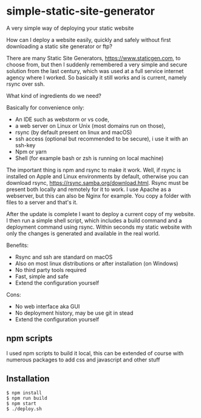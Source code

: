 # simple-static-site-generator
A very simple way of deploying your static website

How can I deploy a website easily, quickly and safely without first downloading a static site generator or ftp?

There are many Static Site Generators, https://www.staticgen.com,
to choose from, but then I suddenly remembered a very simple and secure solution from the last century, which was used at a full service internet agency where I worked. So basically it still works and is current, namely rsync over ssh.

What kind of ingredients do we need?

Basically for convenience only:
* An IDE such as webstorm or vs code,
* a web server on Linux or Unix (most domains run on those),
* rsync (by default present on linux and macOS)
* ssh access (optional but recommended to be secure), i use it with an ssh-key
* Npm or yarn
* Shell (for example bash or zsh is running on local machine)

The important thing is npm and rsync to make it work. Well, if rsync is installed on Apple and Linux environments by default, otherwise you can download rsync, https://rsync.samba.org/download.html. Rsync must be present both locally and remotely for it to work. I use Apache as a webserver, but this can also be Nginx for example. You copy a folder with files to a server and that's it.


After the update is complete I want to deploy a current copy of my website. I then run a simple shell script, which includes a build command and a deployment command using rsync.
Within seconds my static website with only the changes is generated and available in the real world.

Benefits:
- Rsync and ssh are standard on macOS
- Also on most linux distributions or after installation (on Windows)
- No third party tools required
- Fast, simple and safe
- Extend the configuration yourself

Cons:
- No web interface aka GUI
- No deployment history, may be use git in stead
- Extend the configuration yourself

## npm scripts

I used npm scripts to build it local, this can be extended of course with numerous packages to add css and javascript and other stuff

## Installation

```shell
$ npm install
$ npm run build
$ npm start
$ ./deploy.sh
```


